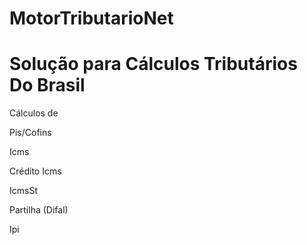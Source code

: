 # MotorTributarioNet

# Solução para Cálculos Tributários Do Brasil

Cálculos de 

Pis/Cofins 

Icms

Crédito Icms

IcmsSt

Partilha (Difal)

Ipi

